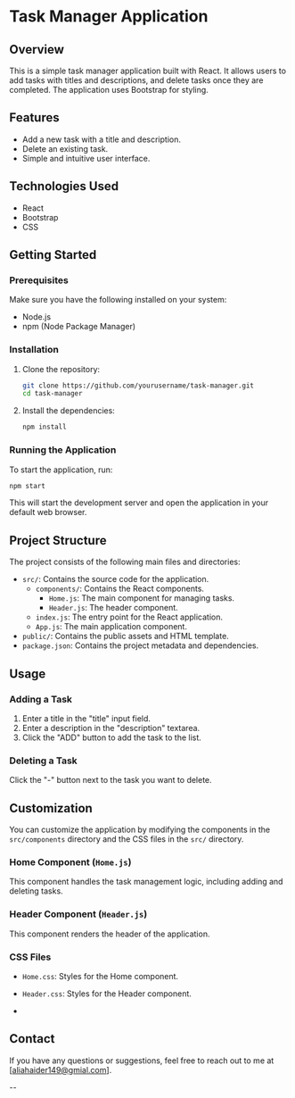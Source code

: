 # Task Manager Application

## Overview

This is a simple task manager application built with React. It allows users to add tasks with titles and descriptions, and delete tasks once they are completed. The application uses Bootstrap for styling.

## Features

- Add a new task with a title and description.
- Delete an existing task.
- Simple and intuitive user interface.

## Technologies Used

- React
- Bootstrap
- CSS

## Getting Started

### Prerequisites

Make sure you have the following installed on your system:

- Node.js
- npm (Node Package Manager)

### Installation

1. Clone the repository:

   ```bash
   git clone https://github.com/yourusername/task-manager.git
   cd task-manager
   ```

2. Install the dependencies:

   ```bash
   npm install
   ```

### Running the Application

To start the application, run:

```bash
npm start
```

This will start the development server and open the application in your default web browser.

## Project Structure

The project consists of the following main files and directories:

- `src/`: Contains the source code for the application.
  - `components/`: Contains the React components.
    - `Home.js`: The main component for managing tasks.
    - `Header.js`: The header component.
  - `index.js`: The entry point for the React application.
  - `App.js`: The main application component.
- `public/`: Contains the public assets and HTML template.
- `package.json`: Contains the project metadata and dependencies.

## Usage

### Adding a Task

1. Enter a title in the "title" input field.
2. Enter a description in the "description" textarea.
3. Click the "ADD" button to add the task to the list.

### Deleting a Task

Click the "-" button next to the task you want to delete.

## Customization

You can customize the application by modifying the components in the `src/components` directory and the CSS files in the `src/` directory.

### Home Component (`Home.js`)

This component handles the task management logic, including adding and deleting tasks.

### Header Component (`Header.js`)

This component renders the header of the application.

### CSS Files

- `Home.css`: Styles for the Home component.
- `Header.css`: Styles for the Header component.

- 
## Contact

If you have any questions or suggestions, feel free to reach out to me at [aliahaider149@gmial.com].

--
